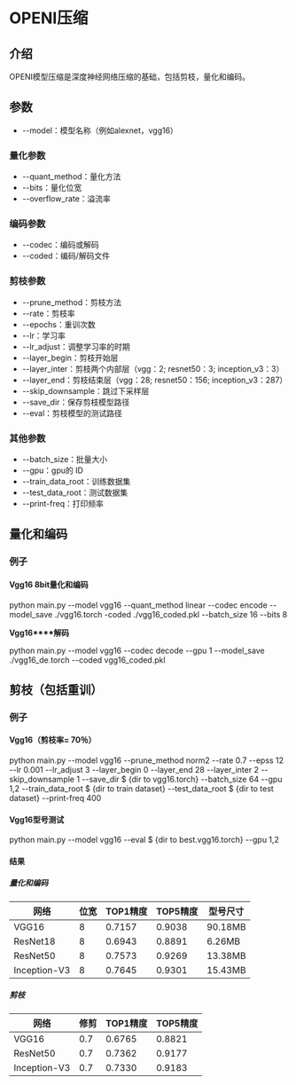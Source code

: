 # **OPENI压缩**

## **介绍**

OPENI模型压缩是深度神经网络压缩的基础，包括剪枝，量化和编码。

## **参数**

- --model：模型名称（例如alexnet，vgg16）

### **量化参数**

- --quant_method：量化方法
- --bits：量化位宽
- --overflow_rate：溢流率

### **编码参数**

- --codec：编码或解码
- --coded：编码/解码文件

### **剪枝参数**

- --prune_method：剪枝方法
- --rate：剪枝率
- --epochs：重训次数
- --lr：学习率
- --lr_adjust：调整学习率的时期
- --layer_begin：剪枝开始层
- --layer_inter：剪枝两个内部层（vgg：2; resnet50：3; inception_v3：3）
- --layer_end：剪枝结束层（vgg：28; resnet50：156; inception_v3：287）
- --skip_downsample：跳过下采样层
- --save_dir：保存剪枝模型路径
- --eval：剪枝模型的测试路径

### **其他参数**

- --batch_size：批量大小
- --gpu：gpu的 ID
- --train_data_root：训练数据集
- --test_data_root：测试数据集
- --print-freq：打印频率

## **量化和编码**

### **例子**

#### **Vgg16 8bit量化和编码**

python main.py --model vgg16 --quant_method linear --codec encode --model_save ./vgg16.torch -coded ./vgg16_coded.pkl --batch_size 16 --bits 8

**Vgg16****解码**

python main.py --model vgg16 --codec decode --gpu 1 --model_save ./vgg16_de.torch --coded vgg16_coded.pkl

## **剪枝（包括重训）**

### **例子**

#### **Vgg16（剪枝率= 70％）**

python main.py --model vgg16 --prune_method norm2 --rate 0.7 --epss 12 --lr 0.001 --lr_adjust 3 --layer_begin 0 --layer_end 28 --layer_inter 2 --skip_downsample 1 --save_dir $ {dir to vgg16.torch} --batch_size 64 --gpu 1,2 --train_data_root $ {dir to train dataset} --test_data_root $ {dir to test dataset} --print-freq 400

#### **Vgg16型号测试**

python main.py --model vgg16 --eval $ {dir to best.vgg16.torch} --gpu 1,2

#### **结果**

##### **量化和编码**

| **网络**     | **位宽** | **TOP1精度** | **TOP5精度** | **型号尺寸** |
| ------------ | -------- | ------------ | ------------ | ------------ |
| VGG16        | 8        | 0.7157       | 0.9038       | 90.18MB      |
| ResNet18     | 8        | 0.6943       | 0.8891       | 6.26MB       |
| ResNet50     | 8        | 0.7573       | 0.9269       | 13.38MB      |
| Inception-V3 | 8        | 0.7645       | 0.9301       | 15.43MB      |

##### **剪枝**

| **网络**     | **修剪** | **TOP1精度** | **TOP5精度** |
| ------------ | -------- | ------------ | ------------ |
| VGG16        | 0.7      | 0.6765       | 0.8821       |
| ResNet50     | 0.7      | 0.7362       | 0.9177       |
| Inception-V3 | 0.7      | 0.7330       | 0.9183       |

 